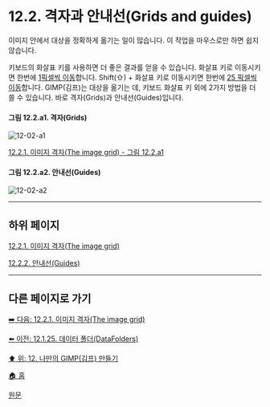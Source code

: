 # 12.2. 격자과 안내선(Grids and guides)
이미지 안에서 대상을 정확하게 옮기는 일이 많습니다. 이 작업을 마우스로만 하면 쉽지 않습니다.

키보드의 화살표 키를 사용하면 더 좋은 결과를 얻을 수 있습니다. 화살표 키로 이동시키면 한번에 [1픽셀씩 이동](./07-02-01-01-01-moving_and_resizing_the_selection_outline.md#07-02-01-01-01-s2-01)합니다. Shift(⇧) + 화살표 키로 이동시키면 한번에 [25 픽셀씩 이동](./07-02-01-01-01-moving_and_resizing_the_selection_outline.md#07-02-01-01-01-s2-02)합니다. GIMP(김프)는 대상을 옮기는 데, 키보드 화살표 키 외에 2가지 방법을 더 쓸 수 있습니다. 바로 격자(Grids)과 안내선(Guides)입니다.

<a id="12-02-a1"></a>

#### 그림 12.2.a1. 격자(Grids)
![12-02-a1](https://github.com/wonder13662/gimp/assets/15767104/bc624c6c-eae5-4884-bfee-75ebef4e1628)

[12.2.1. 이미지 격자(The image grid) - 그림 12.2.a1](./12-02-01-the-image-grid.md#12-02-a1)

<a id="12-02-a2"></a>

#### 그림 12.2.a2. 안내선(Guides)
![12-02-a2](https://github.com/wonder13662/gimp/assets/15767104/a6bd80c7-ae5e-440f-be3e-269db2b55803)

<a comment="위 이미지를 이미지 창의 세부 페이지로 이동해야 함"></a>

***

## 하위 페이지

[12.2.1. 이미지 격자(The image grid)](./12-02-01-the-image-grid.md)

[12.2.2. 안내선(Guides)](./12-02-02-guides.md)

***

## 다른 페이지로 가기

[➡️ 다음: 12.2.1. 이미지 격자(The image grid)](./12-02-01-the-image-grid.md)

[⬅️ 이전: 12.1.25. 데이터 폴더(DataFolders)](./12-01-25-data-folders.md)

[⬆️ 위: 12. 나만의 GIMP(김프) 만들기](./12-00-enrich-my-gimp.md)

[🏠 홈](./00-home.md)

[원문](https://docs.gimp.org/2.10/ko/gimp-concepts-image-grid-and-guides.html)
